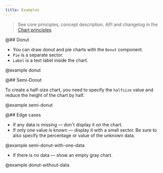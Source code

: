 ```yaml
---
title: Examples
---
```


> See core principles, concept description, API and changelog in the [Chart principles](/data-display/d3-chart/).

@## Donut

- You can draw donut and pie charts with the `Donut` component.
- `Pie` is a separate sector.
- `Label` is a text label inside the chart.

@example donut

@## Semi-Donut

To create a half-size chart, you need to specify the `halfsize` value and reduce the height of the chart by half.

@example semi-donut

@## Edge cases

- If any data is missing — don't display it on the chart.
- If only one value is known — display it with a small sector. Be sure to also specify the percentage or value of the unknown data.

@example semi-donut-with-one-data

- If there is no data — show an empty gray chart.

@example donut-without-data
